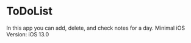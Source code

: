 # ToDoList
In this app you can add, delete, and check notes for a day.
Minimal iOS Version: iOS 13.0

